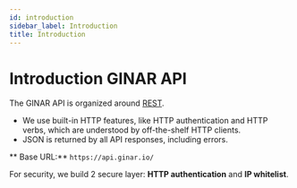 ```yaml
---
id: introduction
sidebar_label: Introduction
title: Introduction
---
```

# Introduction GINAR API

The GINAR API is organized around [REST](https://en.wikipedia.org/wiki/Representational_state_transfer).
- We use built-in HTTP features, like HTTP authentication and HTTP verbs, which are understood by off-the-shelf HTTP clients.
- JSON is returned by all API responses, including errors.

** Base URL:**
```https://api.ginar.io/```

For security, we build 2 secure layer: **HTTP authentication** and **IP whitelist**.